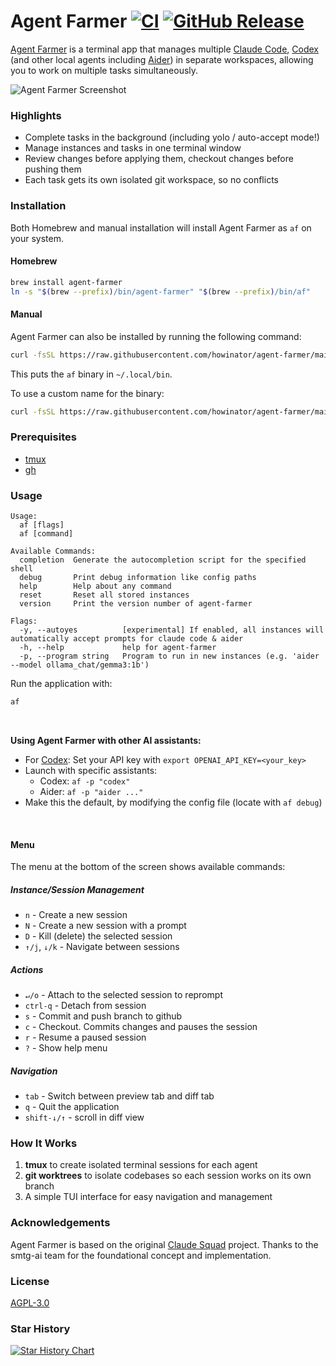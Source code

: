 # Agent Farmer [![CI](https://github.com/howinator/agent-farmer/actions/workflows/build.yml/badge.svg)](https://github.com/howinator/agent-farmer/actions/workflows/build.yml) [![GitHub Release](https://img.shields.io/github/v/release/howinator/agent-farmer)](https://github.com/howinator/agent-farmer/releases/latest)

[Agent Farmer](https://smtg-ai.github.io/agent-farmer/) is a terminal app that manages multiple [Claude Code](https://github.com/anthropiaf/claude-code), [Codex](https://github.com/openai/codex) (and other local agents including [Aider](https://github.com/Aider-AI/aider)) in separate workspaces, allowing you to work on multiple tasks simultaneously.


![Agent Farmer Screenshot](assets/screenshot.png)

### Highlights
- Complete tasks in the background (including yolo / auto-accept mode!)
- Manage instances and tasks in one terminal window
- Review changes before applying them, checkout changes before pushing them
- Each task gets its own isolated git workspace, so no conflicts


### Installation

Both Homebrew and manual installation will install Agent Farmer as `af` on your system.

#### Homebrew

```bash
brew install agent-farmer
ln -s "$(brew --prefix)/bin/agent-farmer" "$(brew --prefix)/bin/af"
```

#### Manual

Agent Farmer can also be installed by running the following command:

```bash
curl -fsSL https://raw.githubusercontent.com/howinator/agent-farmer/main/install.sh | bash
```

This puts the `af` binary in `~/.local/bin`.

To use a custom name for the binary:

```bash
curl -fsSL https://raw.githubusercontent.com/howinator/agent-farmer/main/install.sh | bash -s -- --name <your-binary-name>
```

### Prerequisites

- [tmux](https://github.com/tmux/tmux/wiki/Installing)
- [gh](https://cli.github.com/)

### Usage

```
Usage:
  af [flags]
  af [command]

Available Commands:
  completion  Generate the autocompletion script for the specified shell
  debug       Print debug information like config paths
  help        Help about any command
  reset       Reset all stored instances
  version     Print the version number of agent-farmer

Flags:
  -y, --autoyes          [experimental] If enabled, all instances will automatically accept prompts for claude code & aider
  -h, --help             help for agent-farmer
  -p, --program string   Program to run in new instances (e.g. 'aider --model ollama_chat/gemma3:1b')
```

Run the application with:

```bash
af
```

<br />

<b>Using Agent Farmer with other AI assistants:</b>
- For [Codex](https://github.com/openai/codex): Set your API key with `export OPENAI_API_KEY=<your_key>`
- Launch with specific assistants:
   - Codex: `af -p "codex"`
   - Aider: `af -p "aider ..."`
- Make this the default, by modifying the config file (locate with `af debug`)

<br />

#### Menu
The menu at the bottom of the screen shows available commands: 

##### Instance/Session Management
- `n` - Create a new session
- `N` - Create a new session with a prompt
- `D` - Kill (delete) the selected session
- `↑/j`, `↓/k` - Navigate between sessions

##### Actions
- `↵/o` - Attach to the selected session to reprompt
- `ctrl-q` - Detach from session
- `s` - Commit and push branch to github
- `c` - Checkout. Commits changes and pauses the session
- `r` - Resume a paused session
- `?` - Show help menu

##### Navigation
- `tab` - Switch between preview tab and diff tab
- `q` - Quit the application
- `shift-↓/↑` - scroll in diff view

### How It Works

1. **tmux** to create isolated terminal sessions for each agent
2. **git worktrees** to isolate codebases so each session works on its own branch
3. A simple TUI interface for easy navigation and management

### Acknowledgements

Agent Farmer is based on the original [Claude Squad](https://github.com/smtg-ai/claude-squad) project. Thanks to the smtg-ai team for the foundational concept and implementation.

### License

[AGPL-3.0](LICENSE.md)

### Star History

[![Star History Chart](https://api.star-history.com/svg?repos=howinator/agent-farmer&type=Date)](https://www.star-history.com/#howinator/agent-farmer&Date)

